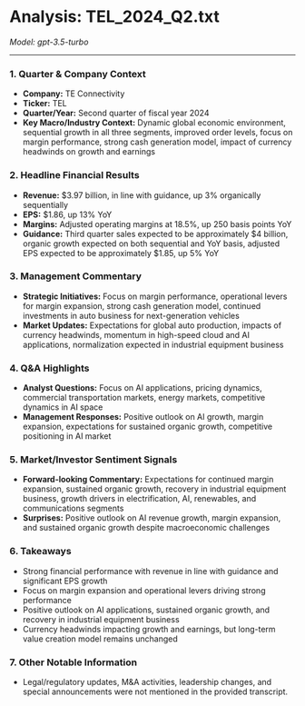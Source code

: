 # Analysis: TEL_2024_Q2.txt

*Model: gpt-3.5-turbo*

---

### 1. Quarter & Company Context
- **Company:** TE Connectivity
- **Ticker:** TEL
- **Quarter/Year:** Second quarter of fiscal year 2024
- **Key Macro/Industry Context:** Dynamic global economic environment, sequential growth in all three segments, improved order levels, focus on margin performance, strong cash generation model, impact of currency headwinds on growth and earnings

### 2. Headline Financial Results
- **Revenue:** $3.97 billion, in line with guidance, up 3% organically sequentially
- **EPS:** $1.86, up 13% YoY
- **Margins:** Adjusted operating margins at 18.5%, up 250 basis points YoY
- **Guidance:** Third quarter sales expected to be approximately $4 billion, organic growth expected on both sequential and YoY basis, adjusted EPS expected to be approximately $1.85, up 5% YoY

### 3. Management Commentary
- **Strategic Initiatives:** Focus on margin performance, operational levers for margin expansion, strong cash generation model, continued investments in auto business for next-generation vehicles
- **Market Updates:** Expectations for global auto production, impacts of currency headwinds, momentum in high-speed cloud and AI applications, normalization expected in industrial equipment business

### 4. Q&A Highlights
- **Analyst Questions:** Focus on AI applications, pricing dynamics, commercial transportation markets, energy markets, competitive dynamics in AI space
- **Management Responses:** Positive outlook on AI growth, margin expansion, expectations for sustained organic growth, competitive positioning in AI market

### 5. Market/Investor Sentiment Signals
- **Forward-looking Commentary:** Expectations for continued margin expansion, sustained organic growth, recovery in industrial equipment business, growth drivers in electrification, AI, renewables, and communications segments
- **Surprises:** Positive outlook on AI revenue growth, margin expansion, and sustained organic growth despite macroeconomic challenges

### 6. Takeaways
- Strong financial performance with revenue in line with guidance and significant EPS growth
- Focus on margin expansion and operational levers driving strong performance
- Positive outlook on AI applications, sustained organic growth, and recovery in industrial equipment business
- Currency headwinds impacting growth and earnings, but long-term value creation model remains unchanged

### 7. Other Notable Information
- Legal/regulatory updates, M&A activities, leadership changes, and special announcements were not mentioned in the provided transcript.